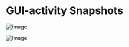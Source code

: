 # GUI-activity Snapshots

![image](https://github.com/user-attachments/assets/7789385d-e373-4a62-b939-5881aa212f1a)


![image](https://github.com/user-attachments/assets/8515a4c4-72ce-4efc-a2c2-c51d01b19374)
